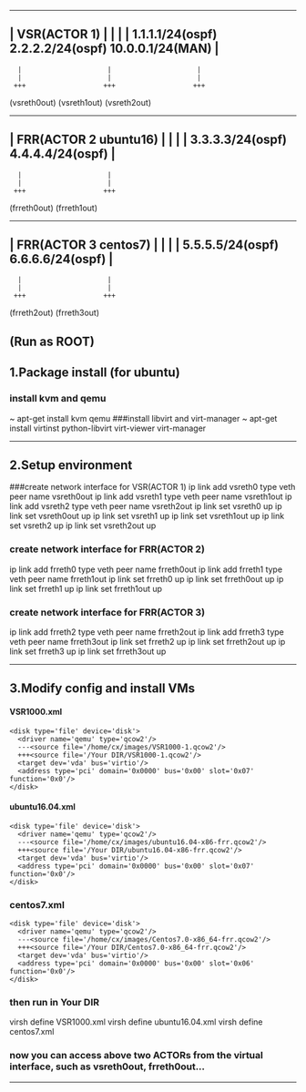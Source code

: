  --------------------------------------------------------
|                        VSR(ACTOR 1)                    |
|                                                        |
|  1.1.1.1/24(ospf)   2.2.2.2/24(ospf)  10.0.0.1/24(MAN) |              
 --------------------------------------------------------
      |                     |                     |
      |                     |                     |
     +++                   +++                   +++  
 (vsreth0out)         (vsreth1out)           (vsreth2out)


 --------------------------------------------------------
|                        FRR(ACTOR 2  ubuntu16)          |
|                                                        |
|  3.3.3.3/24(ospf)   4.4.4.4/24(ospf)                   |              
 --------------------------------------------------------
      |                     |
      |                     |                   
     +++                   +++                   
 (frreth0out)         (frreth1out)  


 --------------------------------------------------------
|                        FRR(ACTOR 3 centos7)            |
|                                                        |
|  5.5.5.5/24(ospf)   6.6.6.6/24(ospf)                   |              
 --------------------------------------------------------
      |                     |
      |                     |                   
     +++                   +++                   
 (frreth2out)         (frreth3out)          




(Run as ROOT)
-------------------------------------------------------------------
1.Package install (for ubuntu)
-------------------------------------------------------------------

### install kvm and qemu
~ apt-get install kvm qemu
###install libvirt and virt-manager
~ apt-get install virtinst python-libvirt virt-viewer virt-manager

-------------------------------------------------------------------
2.Setup environment
-------------------------------------------------------------------
###create network interface for VSR(ACTOR 1)
ip link add vsreth0 type veth peer name vsreth0out
ip link add vsreth1 type veth peer name vsreth1out
ip link add vsreth2 type veth peer name vsreth2out
ip link set vsreth0 up
ip link set vsreth0out up
ip link set vsreth1 up
ip link set vsreth1out up
ip link set vsreth2 up
ip link set vsreth2out up

### create network interface for FRR(ACTOR 2)
ip link add frreth0 type veth peer name frreth0out
ip link add frreth1 type veth peer name frreth1out
ip link set frreth0 up
ip link set frreth0out up
ip link set frreth1 up
ip link set frreth1out up

### create network interface for FRR(ACTOR 3)
ip link add frreth2 type veth peer name frreth2out
ip link add frreth3 type veth peer name frreth3out
ip link set frreth2 up
ip link set frreth2out up
ip link set frreth3 up
ip link set frreth3out up

-------------------------------------------------------------------
3.Modify config and install VMs
-------------------------------------------------------------------
#### VSR1000.xml

    <disk type='file' device='disk'>
      <driver name='qemu' type='qcow2'/>
      ---<source file='/home/cx/images/VSR1000-1.qcow2'/>
      +++<source file='/Your DIR/VSR1000-1.qcow2'/>
      <target dev='vda' bus='virtio'/>
      <address type='pci' domain='0x0000' bus='0x00' slot='0x07' function='0x0'/>
    </disk>

#### ubuntu16.04.xml
    <disk type='file' device='disk'>
      <driver name='qemu' type='qcow2'/>
      ---<source file='/home/cx/images/ubuntu16.04-x86-frr.qcow2'/>
      +++<source file='/Your DIR/ubuntu16.04-x86-frr.qcow2'/>
      <target dev='vda' bus='virtio'/>
      <address type='pci' domain='0x0000' bus='0x00' slot='0x07' function='0x0'/>
    </disk>

### centos7.xml
    <disk type='file' device='disk'>
      <driver name='qemu' type='qcow2'/>
      ---<source file='/home/cx/images/Centos7.0-x86_64-frr.qcow2'/>
      +++<source file='/Your DIR/Centos7.0-x86_64-frr.qcow2'/>
      <target dev='vda' bus='virtio'/>
      <address type='pci' domain='0x0000' bus='0x00' slot='0x06' function='0x0'/>
    </disk>

### then run in Your DIR
virsh define VSR1000.xml
virsh define ubuntu16.04.xml
virsh define centos7.xml

### now you can access above two ACTORs from the virtual interface, such as vsreth0out, frreth0out...
---------------------------------------------------------------------
